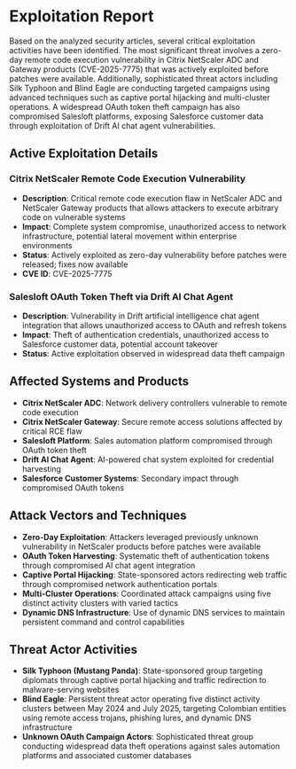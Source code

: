 # Exploitation Report

Based on the analyzed security articles, several critical exploitation activities have been identified. The most significant threat involves a zero-day remote code execution vulnerability in Citrix NetScaler ADC and Gateway products (CVE-2025-7775) that was actively exploited before patches were available. Additionally, sophisticated threat actors including Silk Typhoon and Blind Eagle are conducting targeted campaigns using advanced techniques such as captive portal hijacking and multi-cluster operations. A widespread OAuth token theft campaign has also compromised Salesloft platforms, exposing Salesforce customer data through exploitation of Drift AI chat agent vulnerabilities.

## Active Exploitation Details

### Citrix NetScaler Remote Code Execution Vulnerability
- **Description**: Critical remote code execution flaw in NetScaler ADC and NetScaler Gateway products that allows attackers to execute arbitrary code on vulnerable systems
- **Impact**: Complete system compromise, unauthorized access to network infrastructure, potential lateral movement within enterprise environments
- **Status**: Actively exploited as zero-day vulnerability before patches were released; fixes now available
- **CVE ID**: CVE-2025-7775

### Salesloft OAuth Token Theft via Drift AI Chat Agent
- **Description**: Vulnerability in Drift artificial intelligence chat agent integration that allows unauthorized access to OAuth and refresh tokens
- **Impact**: Theft of authentication credentials, unauthorized access to Salesforce customer data, potential account takeover
- **Status**: Active exploitation observed in widespread data theft campaign

## Affected Systems and Products

- **Citrix NetScaler ADC**: Network delivery controllers vulnerable to remote code execution
- **Citrix NetScaler Gateway**: Secure remote access solutions affected by critical RCE flaw
- **Salesloft Platform**: Sales automation platform compromised through OAuth token theft
- **Drift AI Chat Agent**: AI-powered chat system exploited for credential harvesting
- **Salesforce Customer Systems**: Secondary impact through compromised OAuth tokens

## Attack Vectors and Techniques

- **Zero-Day Exploitation**: Attackers leveraged previously unknown vulnerability in NetScaler products before patches were available
- **OAuth Token Harvesting**: Systematic theft of authentication tokens through compromised AI chat agent integration
- **Captive Portal Hijacking**: State-sponsored actors redirecting web traffic through compromised network authentication portals
- **Multi-Cluster Operations**: Coordinated attack campaigns using five distinct activity clusters with varied tactics
- **Dynamic DNS Infrastructure**: Use of dynamic DNS services to maintain persistent command and control capabilities

## Threat Actor Activities

- **Silk Typhoon (Mustang Panda)**: State-sponsored group targeting diplomats through captive portal hijacking and traffic redirection to malware-serving websites
- **Blind Eagle**: Persistent threat actor operating five distinct activity clusters between May 2024 and July 2025, targeting Colombian entities using remote access trojans, phishing lures, and dynamic DNS infrastructure
- **Unknown OAuth Campaign Actors**: Sophisticated threat group conducting widespread data theft operations against sales automation platforms and associated customer databases